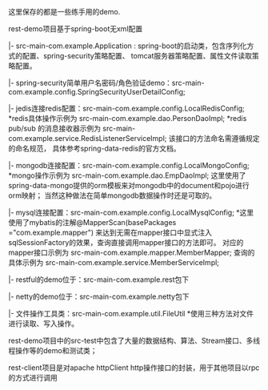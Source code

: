 这里保存的都是一些练手用的demo.

rest-demo项目基于spring-boot无xml配置

 |- src-main-com.example.Application : spring-boot的启动类，包含序列化方式的配置、spring-security策略配置、
 tomcat服务器策略配置、属性文件读取策略配置。
 
 |- spring-security简单用户名密码/角色验证demo：src-main-com.example.config.SpringSecurityUserDetailConfig;
   
 |- jedis连接redis配置：src-main-com.example.config.LocalRedisConfig;
   *redis具体操作示例为 src-main-com.example.dao.PersonDaoImpl;
   *redis pub/sub 的消息接收器示例为 src-main-com.example.service.RedisListenerServiceImpl; 该接口的方法命名需遵循规定的命名规范，
   具体参考spring-data-redis的官方文档。
   
 |- mongodb连接配置：src-main-com.example.config.LocalMongoConfig;
   *mongo操作示例为 src-main-com.example.dao.EmpDaoImpl; 
   这里使用了spring-data-mongo提供的orm模板来对mongodb中的document和pojo进行orm映射；
   当然这种做法在简单mongodb数据操作时还是可取的。
 
 |- mysql连接配置：src-main-com.example.config.LocalMysqlConfig; 
   *这里使用了mybatis的注解@MapperScan(basePackages ="com.example.mapper")
   来达到无需在mapper接口中显式注入sqlSessionFactory的效果，查询直接调用mapper接口的方法即可。
   对应的mapper接口示例为 src-main-com.example.mapper.MemberMapper; 查询的具体示例为 src-main-com.example.service.MemberServiceImpl;
   
 |- restful的demo位于：src-main-com.example.rest包下
 
 |- netty的demo位于：src-main-com.example.netty包下
   
 |- 文件操作工具类：src-main-com.example.util.FileUtil
   *使用三种方法对文件进行读取、写入操作。
   
rest-demo项目中的src-test中包含了大量的数据结构、算法、Stream接口、多线程操作等的demo和测试类；

rest-client项目是对apache httpClient http操作接口的封装，用于其他项目以rpc的方式进行调用

